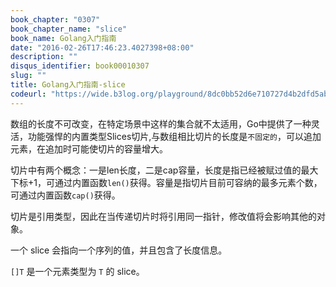 ```yaml
---
book_chapter: "0307"
book_chapter_name: "slice"
book_name: Golang入门指南
date: "2016-02-26T17:46:23.4027398+08:00"
description: ""
disqus_identifier: book00010307
slug: ""
title: Golang入门指南-slice
codeurl: "https://wide.b3log.org/playground/8dc0bb52d6e710727d4b2dfd5ab24bb0.go"
---
```


数组的长度不可改变，在特定场景中这样的集合就不太适用，Go中提供了一种灵活，功能强悍的内置类型Slices切片,与数组相比切片的长度是`不固定的`，可以追加元素，在追加时可能使切片的容量增大。

切片中有两个概念：一是len长度，二是cap容量，长度是指已经被赋过值的最大下标+1，可通过内置函数`len()`获得。容量是指切片目前可容纳的最多元素个数，可通过内置函数`cap()`获得。

切片是引用类型，因此在当传递切片时将引用同一指针，修改值将会影响其他的对象。

一个 slice 会指向一个序列的值，并且包含了长度信息。

`[]T` 是一个元素类型为 `T` 的 slice。 

<!-- ```go
package main

import "fmt"

func main() {
	s := []int{2, 3, 5, 7, 11, 13}
	fmt.Println("s ==", s)

	for i := 0; i < len(s); i++ {
		fmt.Printf("s[%d] == %d\n", i, s[i])
	}
}

``` -->
